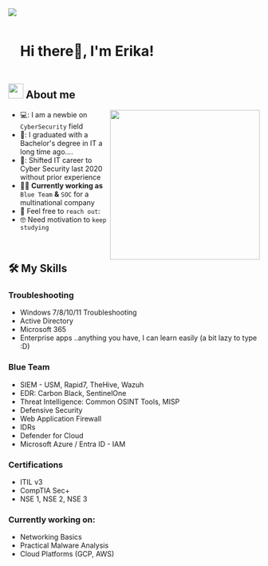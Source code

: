 <!--horizontal divider(gradiant)-->
<img src="https://user-images.githubusercontent.com/73097560/115834477-dbab4500-a447-11eb-908a-139a6edaec5c.gif">

<!--h1 without bottom border-->

<div id="user-content-toc">
  <ul align="left">
    <summary><h1 style="display: inline-block">Hi there👋, I'm Erika! </h1></summary>
  </ul>
</div>


<!--About Me-->

## <picture><img src = "https://github.com/7oSkaaa/7oSkaaa/blob/main/Images/about_me.gif?raw=true" width = 30px></picture> About me

<picture> <img align="right" src="https://media.giphy.com/media/10FwycrnAkpshW/giphy.gif" width = 300px></picture>

- 💻: I am a newbie on `CyberSecurity` field
- 🏫: I graduated with a Bachelor's degree in IT a long time ago.... 
- 🥠: Shifted IT career to Cyber Security last 2020 without prior experience 
- :technologist: **Currently working as** `Blue Team` **&** `SOC` for a multinational company
- :email: Feel free to `reach out`: 
- :nerd_face: Need motivation to `keep studying`

<br>

## 🛠️ My Skills

### Troubleshooting

- Windows 7/8/10/11 Troubleshooting
- Active Directory
- Microsoft 365
- Enterprise apps
..anything you have, I can learn easily (a bit lazy to type :D)

### Blue Team

- SIEM - USM, Rapid7, TheHive, Wazuh
- EDR: Carbon Black, SentinelOne
- Threat Intelligence: Common OSINT Tools, MISP
- Defensive Security
- Web Application Firewall
- IDRs
- Defender for Cloud
- Microsoft Azure / Entra ID - IAM

### Certifications

- ITIL v3 
- CompTIA Sec+
- NSE 1, NSE 2, NSE 3

### Currently working on: 
- Networking Basics
- Practical Malware Analysis
- Cloud Platforms (GCP, AWS)

<br>

